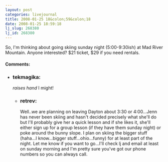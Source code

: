 ```yaml
---
layout: post
categories: livejournal
title: 2008-01-25 18&colon;59&colon;18
date: 2008-01-25 18:59:18
lj_slug: 268380
lj_id: 268380
---
```

So, I'm thinking about going skiing sunday night (5:00-9:30ish) at Mad River Mountain. Anyone interested? $21 ticket, $29 if you need rentals.


<div id="comments"><h4>Comments:</h4><div class="lj-comments"><ul>
<li><h3>tekmagika: </h3>
<a id="comment-849"></a>
<p><em>raises hand</em> I might!</p>
<ul>
<li><h3>retrev: </h3>
<a id="comment-850"></a>
<p>Well..we are planning on leaving Dayton about 3:30 or 4:00...Jenn has never been skiing and hasn't decided precisely what she'll do but I'll probably give her a quick lesson and if she likes it, she'll either sign up for a group lesson (if they have them sunday night) or poke around the bunny slope. I plan on skiing the bigger stuff (haha...I know...bigger stuff...ohio...funny) for at least part of the night. Let me know if you want to go...I'll check lj and email at least on sunday morning and I'm pretty sure you've got our phone numbers so you can always call.</p>
</li>
</ul>
</li>
</ul></div></div>
